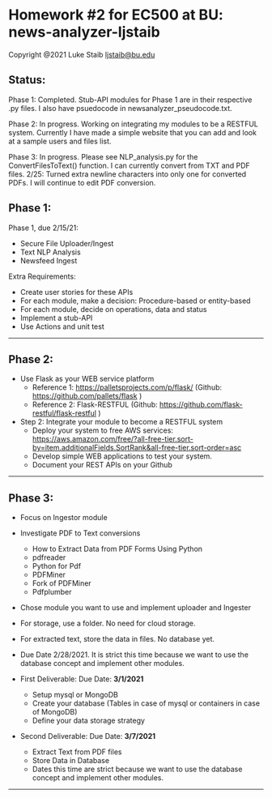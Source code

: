 # Homework #2 for EC500 at BU: news-analyzer-ljstaib

Copyright @2021 
Luke Staib 
ljstaib@bu.edu

Status:
--------------------------------------------------------------------------------------------------------------------------------

Phase 1: Completed. Stub-API modules for Phase 1 are in their respective .py files. I also have psuedocode in newsanalyzer_pseudocode.txt.

Phase 2: In progress. Working on integrating my modules to be a RESTFUL system. Currently I have made a simple website that you can add and look at a sample users and files list.

Phase 3: In progress. Please see NLP_analysis.py for the ConvertFilesToText() function. I can currently convert from TXT and PDF files.
2/25: Turned extra newline characters into only one for converted PDFs. I will continue to edit PDF conversion.

Phase 1:
--------------------------------------------------------------------------------------------------------------------------------

Phase 1, due 2/15/21:
  - Secure File Uploader/Ingest
  - Text NLP Analysis
  - Newsfeed Ingest

Extra Requirements:
  - Create user stories for these APIs
  - For each module, make a decision:  Procedure-based or entity-based
  - For each module, decide on operations, data and status
  - Implement a stub-API
  - Use Actions and unit test
 
--------------------------------------------------------------------------------------------------------------------------------

Phase 2:
--------------------------------------------------------------------------------------------------------------------------------

- Use Flask as your WEB service platform
  - Reference 1:  https://palletsprojects.com/p/flask/ (Github:  https://github.com/pallets/flask )
  - Reference 2:  Flask-RESTFUL  (Github:  https://github.com/flask-restful/flask-restful )
- Step 2:  Integrate your module to become a RESTFUL system
  - Deploy your system to free AWS services:  https://aws.amazon.com/free/?all-free-tier.sort-by=item.additionalFields.SortRank&all-free-tier.sort-order=asc
  - Develop simple WEB applications to test your system.
  - Document your REST APIs on your Github
 
--------------------------------------------------------------------------------------------------------------------------------

Phase 3:
--------------------------------------------------------------------------------------------------------------------------------

- Focus on Ingestor module
- Investigate PDF to Text conversions
  - How to Extract Data from PDF Forms Using Python
  - pdfreader
  - Python for Pdf
  - PDFMiner
  - Fork of PDFMiner
  - Pdfplumber
- Chose module you want to use and implement uploader and Ingester
- For storage, use a folder.  No need for cloud storage.
- For extracted text, store the data in files.  No database yet.
- Due Date 2/28/2021.  It is strict this time because we want to use the database concept and implement other modules.

- First Deliverable:  Due Date: **3/1/2021**
  - Setup mysql or MongoDB
  - Create your database (Tables in case of mysql or containers in case of MongoDB)
  - Define your data storage strategy
- Second Deliverable:  Due Date: **3/7/2021**
  - Extract Text from PDF files
  - Store Data in Database
  - Dates this time are strict because we want to use the database concept and implement other modules.


--------------------------------------------------------------------------------------------------------------------------------
